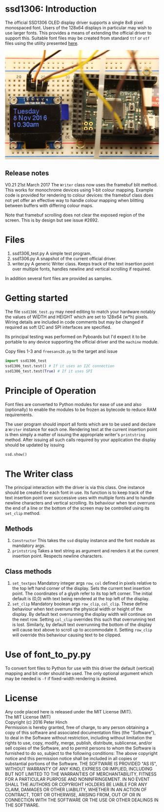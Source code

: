# ssd1306: Introduction

The official SSD1306 OLED display driver supports a single 8x8 pixel monospaced
font. Users of the 128x64 displays in particular may wish to use larger fonts.
This provides a means of extending the official driver to support this. Suitable
font files may be created from standard ``ttf`` or ``otf`` files using the utility
presented [here](https://github.com/peterhinch/micropython-font-to-py.git).


![Picture](ssd1306.JPG)

## Release notes

V0.21 21st March 2017 The ``Writer`` class now uses the framebuf blit method.
This works for monochrome devices using 1-bit colour mapping. Example code is
provided for rendering to colour devices: the framebuf class does not yet offer
an effective way to handle colour mapping when blitting between buffers with
differing colour maps.

Note that framebuf scrolling does not clear the exposed region of the screen.
This is by design but see issue #2692.

# Files

1. ssd1306_test.py A simple test program.
2. ssd1306.py A snapshot of the current official driver.
3. writer.py A generic Writer class. Keeps track of the text insertion point
over multiple fonts, handles newline and vertical scrolling if required.

In addition several font files are provided as samples.

# Getting started

The file ``ssd1306_test.py`` may need editing to match your hardware notably
the values of WIDTH and HEIGHT which are set to 128x64 (w*h) pixels. Wiring
details are included in code comments but may be changed if required as soft
I2C and SPI interfaces are specified.

Its principal testing was performed on Pyboards but I'd expect it to be
portable to any device supporting the official driver and the `machine` module.

Copy files 1-3 and ``freesans20.py`` to the target and issue

```python
import ssd1306_test
ssd1306_test.test() # If it uses an I2C connection
ssd1306_test.test(True) # If it uses SPI
```

# Principle of Operation

Font files are converted to Python modules for ease of use and also (optionally)
to enable the modules to be frozen as bytecode to reduce RAM requirements.

The user program should import all fonts which are to be used and declare a
``Writer`` instance for each one. Rendering text at the current insertion point
is then simply a matter of issuing the appropriate writer's ``printstring``
method. After issuing all such calls required by your application the display
should be updated by issuing

```python
ssd.show()
```

# The Writer class

The principal interaction with the driver is via this class. One instance should
be created for each font in use. Its function is to keep track of the text
insertion point over successive uses with multiple fonts and to handle newline
characters and vertical scrolling. Its behaviour when text overruns the end of
a line or the bottom of the screen may be controlled using its ``set_clip``
method.

## Methods

1. ``Constructor`` This takes the ``ssd`` display instance and the font module
as mandatory args.
2. ``printstring`` Takes a text string as argument and renders it at the current
insertion point. Respects newline characters.

## Class methods

1. ``set_textpos`` Mandatory integer args ``row``, ``col`` defined in pixels
relative to the top left hand corner of the display. Sets the current text
insertion point. The coordinates of a glyph refer to its top left corner. The
initial default is (0,0) with text being rendered at the top left of the display.
2. ``set_clip`` Mandatory boolean args ``row_clip``, ``col_clip``. These define
behaviour when text overruns the physical width or height of the display. By
default text overrunning the display width will continue on the next row. Setting
``col_clip`` overrides this such that overrunning text is lost. Similarly, by
default text overrunning the bottom of the display will cause text above to
scroll up to accommodate it. Setting ``row_clip`` will override this behaviour
causing text to be clipped.

# Use of font_to_py.py

To convert font files to Python for use with this driver the default (vertical)
mapping and bit order should be used. The only optional argument which may be
needed is ``-f`` if fixed-width rendering is desired.

# License

Any code placed here is released under the MIT License (MIT).  
The MIT License (MIT)  
Copyright (c) 2016 Peter Hinch  
Permission is hereby granted, free of charge, to any person obtaining a copy
of this software and associated documentation files (the "Software"), to deal
in the Software without restriction, including without limitation the rights
to use, copy, modify, merge, publish, distribute, sublicense, and/or sell
copies of the Software, and to permit persons to whom the Software is
furnished to do so, subject to the following conditions:
The above copyright notice and this permission notice shall be included in
all copies or substantial portions of the Software.
THE SOFTWARE IS PROVIDED "AS IS", WITHOUT WARRANTY OF ANY KIND, EXPRESS OR
IMPLIED, INCLUDING BUT NOT LIMITED TO THE WARRANTIES OF MERCHANTABILITY,
FITNESS FOR A PARTICULAR PURPOSE AND NONINFRINGEMENT. IN NO EVENT SHALL THE
AUTHORS OR COPYRIGHT HOLDERS BE LIABLE FOR ANY CLAIM, DAMAGES OR OTHER
LIABILITY, WHETHER IN AN ACTION OF CONTRACT, TORT OR OTHERWISE, ARISING FROM,
OUT OF OR IN CONNECTION WITH THE SOFTWARE OR THE USE OR OTHER DEALINGS IN
THE SOFTWARE.

